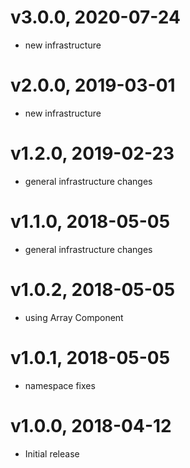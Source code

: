 # v3.0.0, 2020-07-24
* new infrastructure

# v2.0.0, 2019-03-01
* new infrastructure

# v1.2.0, 2019-02-23
* general infrastructure changes

# v1.1.0, 2018-05-05
* general infrastructure changes

# v1.0.2, 2018-05-05
* using Array Component

# v1.0.1, 2018-05-05
* namespace fixes

# v1.0.0, 2018-04-12
* Initial release
